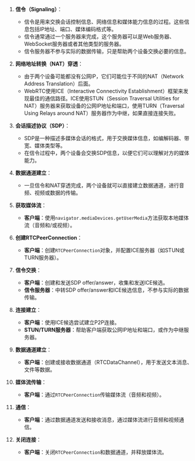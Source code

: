1. **信令（Signaling）**：
   - 信令是用来交换会话控制信息、网络信息和媒体能力信息的过程。这些信息包括IP地址、端口、媒体编码格式等。
   - 信令通常通过一个服务器来完成，这个服务器可以是Web服务器、WebSocket服务器或者其他类型的服务器。
   - 信令服务器不参与实际的数据传输，只是帮助两个设备交换必要的信息。
2. **网络地址转换（NAT）穿透**：
   - 由于两个设备可能都没有公网IP，它们可能位于不同的NAT（Network Address Translation）后面。
   - WebRTC使用ICE（Interactive Connectivity Establishment）框架来发现最佳的通信路径。ICE使用STUN（Session Traversal Utilities for NAT）服务器来获取设备的公网IP地址和端口，使用TURN（Traversal Using Relays around NAT）服务器作为中继，如果直接连接失败。
3. **会话描述协议（SDP）**：
   - SDP是一种描述多媒体会话的格式，用于交换媒体信息，如编解码器、带宽、媒体类型等。
   - 在信令过程中，两个设备会交换SDP信息，以便它们可以理解对方的媒体能力。
4. **数据通道建立**：
   - 一旦信令和NAT穿透完成，两个设备就可以直接建立数据通道，进行音频、视频或数据的传输。







1. **获取媒体流**：
   - **客户端**：使用`navigator.mediaDevices.getUserMedia`方法获取本地媒体流（音频和/或视频）。
2. **创建RTCPeerConnection**：
   - **客户端**：创建`RTCPeerConnection`对象，并配置ICE服务器（如STUN或TURN服务器）。
3. **信令交换**：
   - **客户端**：创建和发送SDP offer/answer，收集和发送ICE候选。
   - **信令服务器**：中转SDP offer/answer和ICE候选信息，不参与实际的数据传输。
4. **连接建立**：
   - **客户端**：使用ICE候选尝试建立P2P连接。
   - **STUN/TURN服务器**：帮助客户端获取公网IP地址和端口，或作为中继服务器。
5. **数据通道建立**：
   - **客户端**：创建或接收数据通道（RTCDataChannel），用于发送文本消息、文件等数据。
6. **媒体流传输**：
   - **客户端**：通过`RTCPeerConnection`传输媒体流（音频和视频）。
7. **通信**：
   - **客户端**：通过数据通道发送和接收消息，通过媒体流进行音频和视频通信。
8. **关闭连接**：
   - **客户端**：关闭`RTCPeerConnection`和数据通道，并释放媒体流。
